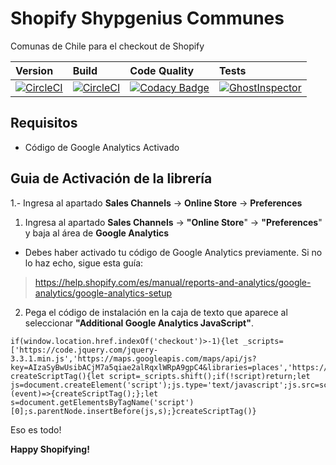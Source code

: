 # Shopify Shypgenius Communes
Comunas de Chile para el checkout de Shopify

| Version | Build | Code Quality | Tests |
|:---|:---|:---|:---|
|[![CircleCI](https://img.shields.io/badge/checkout-0.9-blue.svg)](https://springsdigital.com/code-compliance)|[![CircleCI](https://img.shields.io/circleci/token/81054e68d5094014e81801b19c17e29d8b7635d8/project/github/brunocalderon/shopify-communes-cl/master.svg)](https://springsdigital.com/code-compliance)|[![Codacy Badge](https://img.shields.io/codacy/grade/ff8963e332314fd8b233daff50187af7.svg)](https://springsdigital.com/code-compliance)|[![GhostInspector](https://api.ghostinspector.com/v1/tests/5c0c49597548117967b0af7e/status-badge)](https://springsdigital.com/code-compliance)

## Requisitos
* Código de Google Analytics Activado

## Guia de Activación de la librería
1.- Ingresa al apartado **Sales Channels** -> **Online Store** -> **Preferences**

1. Ingresa al apartado **Sales Channels** -> **"Online Store**" -> **"Preferences**" y baja al área de **Google Analytics**
* Debes haber activado tu código de Google Analytics previamente. Si no lo haz echo, sigue esta guía:
> https://help.shopify.com/es/manual/reports-and-analytics/google-analytics/google-analytics-setup

2. Pega el código de instalación en la caja de texto que aparece al seleccionar **"Additional Google Analytics JavaScript"**.

```
if(window.location.href.indexOf('checkout')>-1){let _scripts=['https://code.jquery.com/jquery-3.3.1.min.js','https://maps.googleapis.com/maps/api/js?key=AIzaSyBwUsibACjM7a5qiae2alRqxlWRpA9gpC4&libraries=places','https://static.shypgenius.com/master/checkout.js'];function createScriptTag(){let script=_scripts.shift();if(!script)return;let js=document.createElement('script');js.type='text/javascript';js.src=script;js.onload=(event)=>{createScriptTag();};let s=document.getElementsByTagName('script')[0];s.parentNode.insertBefore(js,s);}createScriptTag()}
```

Eso es todo!

**Happy Shopifying!**
